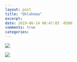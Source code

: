 ```yaml
---
layout: post
title: "Oklahoma"
excerpt: 
date: 2019-06-14 00:47:03 -0500
comments: true
categories: 
---
```


![]({{site.baseurl}}/assets/2019/06/DSC_0609.jpg)

![]({{site.baseurl}}/assets/2019/06/DSC_0760.jpg)
